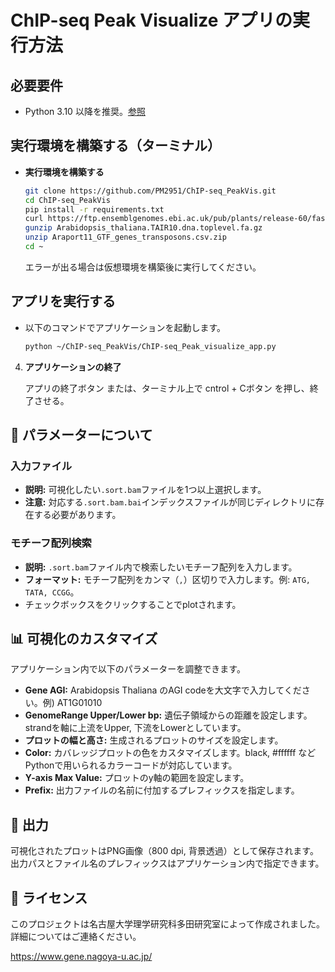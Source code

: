 # ChIP-seq Peak Visualize アプリの実行方法

## 必要要件

- Python 3.10 以降を推奨。[参照](https://github.com/PM2951/Python-forMAC/tree/main)

## 実行環境を構築する（ターミナル）

- **実行環境を構築する**

   ```bash
   git clone https://github.com/PM2951/ChIP-seq_PeakVis.git
   cd ChIP-seq_PeakVis
   pip install -r requirements.txt
   curl https://ftp.ensemblgenomes.ebi.ac.uk/pub/plants/release-60/fasta/arabidopsis_thaliana/dna/Arabidopsis_thaliana.TAIR10.dna.toplevel.fa.gz -o Arabidopsis_thaliana.TAIR10.dna.toplevel.fa.gz
   gunzip Arabidopsis_thaliana.TAIR10.dna.toplevel.fa.gz
   unzip Araport11_GTF_genes_transposons.csv.zip
   cd ~
   ```

   エラーが出る場合は仮想環境を構築後に実行してください。

## アプリを実行する

- 以下のコマンドでアプリケーションを起動します。

   ```bash
   python ~/ChIP-seq_PeakVis/ChIP-seq_Peak_visualize_app.py
   ```
   

4. **アプリケーションの終了**

   アプリの終了ボタン
   または、ターミナル上で cntrol + Cボタン を押し、終了させる。


## 🔧 パラメーターについて
### **入力ファイル**
- **説明:** 可視化したい`.sort.bam`ファイルを1つ以上選択します。
- **注意:** 対応する`.sort.bam.bai`インデックスファイルが同じディレクトリに存在する必要があります。

### **モチーフ配列検索**
- **説明:** `.sort.bam`ファイル内で検索したいモチーフ配列を入力します。
- **フォーマット:** モチーフ配列をカンマ（`,`）区切りで入力します。例: `ATG, TATA, CCGG`。
- チェックボックスをクリックすることでplotされます。

## 📊 可視化のカスタマイズ
アプリケーション内で以下のパラメーターを調整できます。
- **Gene AGI:** Arabidopsis Thaliana のAGI codeを大文字で入力してください。例) AT1G01010
- **GenomeRange Upper/Lower bp:** 遺伝子領域からの距離を設定します。strandを軸に上流をUpper, 下流をLowerとしています。
- **プロットの幅と高さ:** 生成されるプロットのサイズを設定します。
- **Color:** カバレッジプロットの色をカスタマイズします。black, #ffffff などPythonで用いられるカラーコードが対応しています。
- **Y-axis Max Value:** プロットのy軸の範囲を設定します。
- **Prefix:** 出力ファイルの名前に付加するプレフィックスを指定します。

## 📂 出力
可視化されたプロットはPNG画像（800 dpi, 背景透過）として保存されます。出力パスとファイル名のプレフィックスはアプリケーション内で指定できます。

## 📄 ライセンス
このプロジェクトは名古屋大学理学研究科多田研究室によって作成されました。詳細についてはご連絡ください。

https://www.gene.nagoya-u.ac.jp/


